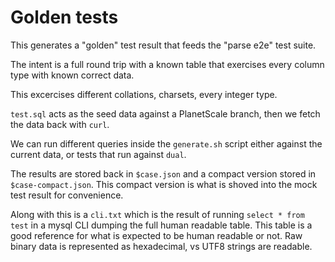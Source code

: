 # Golden tests

This generates a "golden" test result that feeds the "parse e2e" test suite.

The intent is a full round trip with a known table that exercises every column type with known correct data.

This excercises different collations, charsets, every integer type.

`test.sql` acts as the seed data against a PlanetScale branch, then we fetch the data back with `curl`.

We can run different queries inside the `generate.sh` script either against the current data, or tests that run against `dual`.

The results are stored back in `$case.json` and a compact version stored in `$case-compact.json`. This compact version is what is shoved into the mock test result for convenience.

Along with this is a `cli.txt` which is the result of running `select * from test` in a mysql CLI dumping the full human readable table. This table is a good reference for what is expected to be human readable or not. Raw binary data is represented as hexadecimal, vs UTF8 strings are readable.
